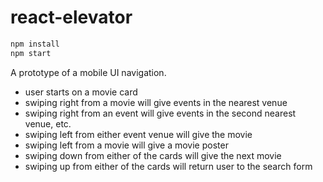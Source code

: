 # react-elevator

```bash
npm install
npm start
```

A prototype of a mobile UI navigation.

* user starts on a movie card
* swiping right from a movie will give events in the nearest venue
* swiping right from an event will give events in the second nearest venue, etc.
* swiping left from either event venue will give the movie
* swiping left from a movie will give a movie poster
* swiping down from either of the cards will give the next movie
* swiping up from either of the cards will return user to the search form
